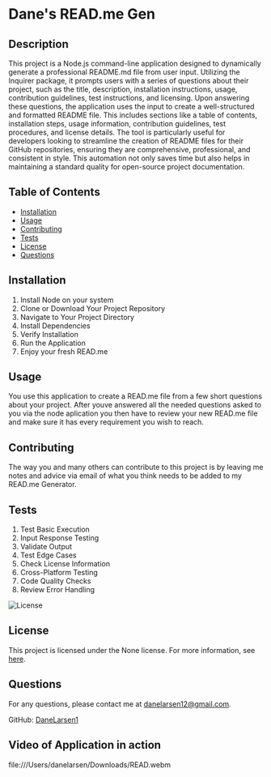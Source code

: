 # Dane's READ.me Gen
  
  ## Description
  This project is a Node.js command-line application designed to dynamically generate a professional README.md file from user input. Utilizing the Inquirer package, it prompts users with a series of questions about their project, such as the title, description, installation instructions, usage, contribution guidelines, test instructions, and licensing. Upon answering these questions, the application uses the input to create a well-structured and formatted README file. This includes sections like a table of contents, installation steps, usage information, contribution guidelines, test procedures, and license details. The tool is particularly useful for developers looking to streamline the creation of README files for their GitHub repositories, ensuring they are comprehensive, professional, and consistent in style. This automation not only saves time but also helps in maintaining a standard quality for open-source project documentation.
  
  ## Table of Contents
  - [Installation](#installation)
  - [Usage](#usage)
  - [Contributing](#contributing)
  - [Tests](#tests)
  - [License](#license)
  - [Questions](#questions)
  
  ## Installation
  1. Install Node on your system 
  2. Clone or Download Your Project Repository 
  3. Navigate to Your Project Directory 
  4. Install Dependencies 
  5. Verify Installation 
  6. Run the Application 
  7. Enjoy your fresh READ.me 
  
  ## Usage
  You use this application to create a READ.me file from a few short questions about your project. After youve answered all the needed questions asked to you via the node aplication you then have to review your new READ.me file and make sure it has every requirement you wish to reach.
  
  ## Contributing
  The way you and many others can contribute to this project is by leaving me notes and advice via email of what you think needs to be added to my READ.me Generator. 
  
  ## Tests
  1. Test Basic Execution 
  2. Input Response Testing 
  3. Validate Output 
  4. Test Edge Cases 
  5. Check License Information 
  6. Cross-Platform Testing 
  7. Code Quality Checks 
  8. Review Error Handling 
  
  ![License](https://img.shields.io/badge/license-None-blue.svg)
  ## License
This project is licensed under the None license. For more information, see [here](https://choosealicense.com/licenses/none/).
  
  ## Questions
  For any questions, please contact me at [danelarsen12@gmail.com](mailto:danelarsen12@gmail.com).
  
  GitHub: [DaneLarsen1](https://github.com/DaneLarsen1)

  ## Video of Application in action 

 file:///Users/danelarsen/Downloads/READ.webm
  
  